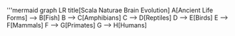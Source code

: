 <!--
 Copyright (c) 2024 David Such
 
 This software is released under the MIT License.
 https://opensource.org/licenses/MIT
-->

'''mermaid
graph LR
    title[Scala Naturae Brain Evolution]
    A[Ancient Life Forms] --> B[Fish]
    B --> C[Amphibians]
    C --> D[Reptiles]
    D --> E[Birds]
    E --> F[Mammals]
    F --> G[Primates]
    G --> H[Humans]
